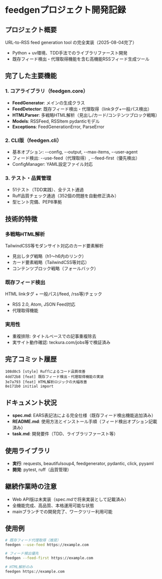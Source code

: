 # feedgenプロジェクト開発記録

## プロジェクト概要
URL-to-RSS feed generation tool の完全実装（2025-08-04完了）
- Python + uv環境、TDD手法でのライブラリファースト開発
- 既存フィード検出・代理取得機能を含む高機能RSSフィード生成ツール

## 完了した主要機能

### 1. コアライブラリ（feedgen.core）
- **FeedGenerator**: メインの生成クラス
- **FeedDetector**: 既存フィード検出・代理取得（linkタグ+一般パス検出）
- **HTMLParser**: 多戦略HTML解析（見出し/カード/コンテンツブロック戦略）
- **Models**: RSSFeed, RSSItem pydanticモデル
- **Exceptions**: FeedGenerationError, ParseError

### 2. CLI版（feedgen.cli）
- 基本オプション: --config, --output, --max-items, --user-agent
- フィード検出: --use-feed（代理取得）, --feed-first（優先検出）
- ConfigManager: YAML設定ファイル対応

### 3. テスト・品質管理
- 51テスト（TDD実践）、全テスト通過
- Ruff品質チェック通過（352個の問題を自動修正済み）
- 型ヒント完備、PEP8準拠

## 技術的特徴

### 多戦略HTML解析
TailwindCSS等モダンサイト対応のカード要素解析
- 見出しタグ戦略（h1〜h6内のリンク）
- カード要素戦略（TailwindCSS等対応）
- コンテンツブロック戦略（フォールバック）

### 既存フィード検出
HTML linkタグ + 一般パス(/feed, /rss等)チェック
- RSS 2.0, Atom, JSON Feed対応
- 代理取得機能

### 実用性
- 重複排除: タイトルベースでの記事重複除去
- 実サイト動作確認: teckura.com/jobs等で検証済み

## 完了コミット履歴
```
108d0c5 [style] Ruffによるコード品質改善
4dd72b8 [feat] 既存フィード検出・代理取得機能の実装  
3e7a793 [feat] HTML解析ロジックの大幅改善
8e171b0 initial import
```

## ドキュメント状況
- **spec.md**: EARS表記法による完全仕様（既存フィード検出機能追加済み）
- **README.md**: 使用方法とインストール手順（フィード検出オプション記載済み）
- **task.md**: 開発要件（TDD、ライブラリファースト等）

## 使用ライブラリ
- **実行**: requests, beautifulsoup4, feedgenerator, pydantic, click, pyyaml
- **開発**: pytest, ruff（品質管理）

## 継続作業時の注意
- Web API版は未実装（spec.mdで将来実装として記載済み）
- 全機能完成、高品質、本格運用可能な状態
- mainブランチでの開発完了、ワークツリー利用可能

## 使用例
```bash
# 既存フィード代理取得（推奨）
feedgen --use-feed https://example.com

# フィード検出優先
feedgen --feed-first https://example.com

# HTML解析のみ
feedgen https://example.com
```
